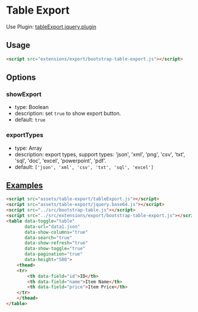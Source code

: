 # Table Export

Use Plugin: [tableExport.jquery.plugin](https://github.com/kayalshri/tableExport.jquery.plugin)

## Usage

```html
<script src="extensions/export/bootstrap-table-export.js"></script>
```

## Options

### showExport

* type: Boolean
* description: set `true` to show export button.
* default: `true`

### exportTypes

* type: Array
* description: export types, support types: 'json', 'xml', 'png', 'csv', 'txt', 'sql', 'doc', 'excel', 'powerpoint', 'pdf'.
* default: `['json', 'xml', 'csv', 'txt', 'sql', 'excel']`

## [Examples](http://wenzhixin.net.cn/p/bootstrap-table/docs/extensions.html#export)

```html
<script src="assets/table-export/tableExport.js"></script>
<script src="assets/table-export/jquery.base64.js"></script>
<script src="../src/bootstrap-table.js"></script>
<script src="../src/extensions/export/bootstrap-table-export.js"></script>
<table data-toggle="table"
       data-url="data1.json"
       data-show-columns="true"
       data-search="true"
       data-show-refresh="true"
       data-show-toggle="true"
       data-pagination="true"
       data-height="500">
    <thead>
    <tr>
        <th data-field="id">ID</th>
        <th data-field="name">Item Name</th>
        <th data-field="price">Item Price</th>
    </tr>
    </thead>
</table>
```
